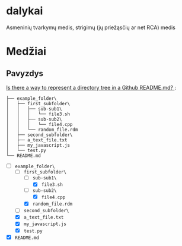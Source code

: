 # dalykai
Asmeninių tvarkymų medis, strigimų (jų priežąsčių ar net RCA) medis

# Medžiai

## Pavyzdys

[Is there a way to represent a directory tree in a Github README.md?
](https://stackoverflow.com/questions/23989232/is-there-a-way-to-represent-a-directory-tree-in-a-github-readme-md/66613342#66613342):
```
├── example_folder\
│   ├── first_subfolder\
│   │   ├── sub-sub1\
│   │   │   └── file3.sh
│   │   ├── sub-sub2\
│   │   │   └── file4.cpp
│   │   └── random_file.rdm
│   ├── second_subfolder\
│   ├── a_text_file.txt
│   ├── my_javascript.js
│   └── test.py
└── README.md
```
- [ ] `example_folder\`
    - [ ] `first_subfolder\`
        - [ ] `sub-sub1\`
            - [x] `file3.sh`
        - [ ] `sub-sub2\`
            - [x] `file4.cpp`
        - [x] `random_file.rdm`
    - [ ] `second_subfolder\`
    - [x] `a_text_file.txt`
    - [x] `my_javascript.js`
    - [x] `test.py`
- [x] `README.md`
